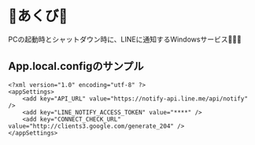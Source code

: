 # 🥱あくび🥱
PCの起動時とシャットダウン時に、LINEに通知するWindowsサービス🥱🥱🥱


## App.local.configのサンプル
```
<?xml version="1.0" encoding="utf-8" ?>
<appSettings>
	<add key="API_URL" value="https://notify-api.line.me/api/notify" />
	<add key="LINE_NOTIFY_ACCESS_TOKEN" value="****" />
	<add key="CONNECT_CHECK_URL" value="http://clients3.google.com/generate_204" />
</appSettings>
```
